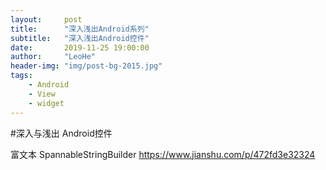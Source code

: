```yaml
---
layout:     post
title:      "深入浅出Android系列"
subtitle:   "深入浅出Android控件"
date:       2019-11-25 19:00:00
author:     "LeoHe"
header-img: "img/post-bg-2015.jpg"
tags:
    - Android
    - View
    - widget
---
```




#深入与浅出 Android控件

富文本 SpannableStringBuilder https://www.jianshu.com/p/472fd3e32324

